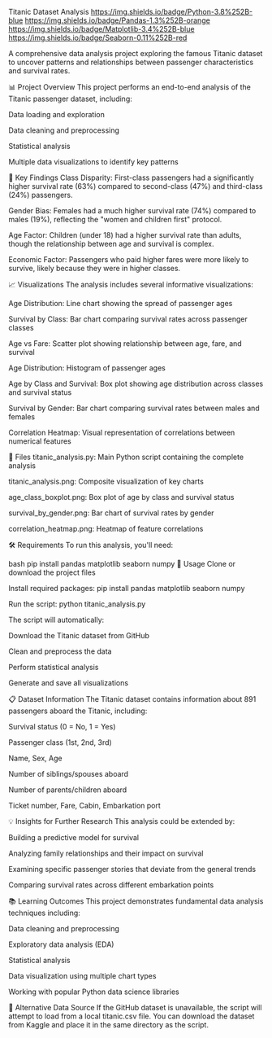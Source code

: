 Titanic Dataset Analysis
https://img.shields.io/badge/Python-3.8%252B-blue
https://img.shields.io/badge/Pandas-1.3%252B-orange
https://img.shields.io/badge/Matplotlib-3.4%252B-blue
https://img.shields.io/badge/Seaborn-0.11%252B-red

A comprehensive data analysis project exploring the famous Titanic dataset to uncover patterns and relationships between passenger characteristics and survival rates.

📊 Project Overview
This project performs an end-to-end analysis of the Titanic passenger dataset, including:

Data loading and exploration

Data cleaning and preprocessing

Statistical analysis

Multiple data visualizations to identify key patterns

🎯 Key Findings
Class Disparity: First-class passengers had a significantly higher survival rate (63%) compared to second-class (47%) and third-class (24%) passengers.

Gender Bias: Females had a much higher survival rate (74%) compared to males (19%), reflecting the "women and children first" protocol.

Age Factor: Children (under 18) had a higher survival rate than adults, though the relationship between age and survival is complex.

Economic Factor: Passengers who paid higher fares were more likely to survive, likely because they were in higher classes.

📈 Visualizations
The analysis includes several informative visualizations:

Age Distribution: Line chart showing the spread of passenger ages

Survival by Class: Bar chart comparing survival rates across passenger classes

Age vs Fare: Scatter plot showing relationship between age, fare, and survival

Age Distribution: Histogram of passenger ages

Age by Class and Survival: Box plot showing age distribution across classes and survival status

Survival by Gender: Bar chart comparing survival rates between males and females

Correlation Heatmap: Visual representation of correlations between numerical features

📁 Files
titanic_analysis.py: Main Python script containing the complete analysis

titanic_analysis.png: Composite visualization of key charts

age_class_boxplot.png: Box plot of age by class and survival status

survival_by_gender.png: Bar chart of survival rates by gender

correlation_heatmap.png: Heatmap of feature correlations

🛠️ Requirements
To run this analysis, you'll need:

bash
pip install pandas matplotlib seaborn numpy
🚀 Usage
Clone or download the project files

Install required packages: pip install pandas matplotlib seaborn numpy

Run the script: python titanic_analysis.py

The script will automatically:

Download the Titanic dataset from GitHub

Clean and preprocess the data

Perform statistical analysis

Generate and save all visualizations

📋 Dataset Information
The Titanic dataset contains information about 891 passengers aboard the Titanic, including:

Survival status (0 = No, 1 = Yes)

Passenger class (1st, 2nd, 3rd)

Name, Sex, Age

Number of siblings/spouses aboard

Number of parents/children aboard

Ticket number, Fare, Cabin, Embarkation port

💡 Insights for Further Research
This analysis could be extended by:

Building a predictive model for survival

Analyzing family relationships and their impact on survival

Examining specific passenger stories that deviate from the general trends

Comparing survival rates across different embarkation points

📚 Learning Outcomes
This project demonstrates fundamental data analysis techniques including:

Data cleaning and preprocessing

Exploratory data analysis (EDA)

Statistical analysis

Data visualization using multiple chart types

Working with popular Python data science libraries

🔄 Alternative Data Source
If the GitHub dataset is unavailable, the script will attempt to load from a local titanic.csv file. You can download the dataset from Kaggle and place it in the same directory as the script.